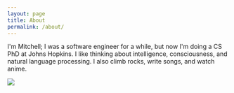 ```yaml
---
layout: page
title: About
permalink: /about/
---
```


I'm Mitchell; I was a software engineer for a while, but now I'm doing a CS PhD at Johns Hopkins. I like thinking about intelligence, consciousness, and natural language processing. I also climb rocks, write songs, and watch anime.

<img src="{{'/assets/profile.jpg' | absolute_url }}">
